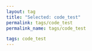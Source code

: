 ```yaml
---
layout: tag
title: "Selected: code_test"
permalink: tags/code_test
permalink_name: tags/code_test

tags: code_test
---
```

